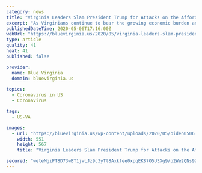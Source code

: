 ```yaml
---
category: news
title: "Virginia Leaders Slam President Trump for Attacks on the Affordable Care Act Amid COVID-19 Pandemic"
excerpt: "As Virginians continue to bear the growing economic burden and uncertainty of the COVID-19 pandemic, instead of focusing attention and resources to lifting up working families, President Trump is seeking to overturn the Affordable Care Act in the Supreme Court."
publishedDateTime: 2020-05-06T17:16:00Z
webUrl: "https://bluevirginia.us/2020/05/virginia-leaders-slam-president-trump-for-attacks-on-the-affordable-care-act-amid-covid-19-pandemic"
type: article
quality: 41
heat: 41
published: false

provider:
  name: Blue Virginia
  domain: bluevirginia.us

topics:
  - Coronavirus in US
  - Coronavirus

tags:
  - US-VA

images:
  - url: "https://bluevirginia.us/wp-content/uploads/2020/05/biden0506.jpg"
    width: 551
    height: 567
    title: "Virginia Leaders Slam President Trump for Attacks on the Affordable Care Act Amid COVID-19 Pandemic"

secured: "weteMgiPT8D73wBT1jwLJz9c3yTt8Axkfee0xpqEK87O5USXg9/p2We2QNs9Z3glhJD9WWVYUTuje/lZDSmi4IjUbr8i699Fu9rRER0ZYT1nago3RQmXAzhYwJ72lltjASlh8I1oJYjA6pF7RrA8bOXTjejfQySMseb18uPpOliSoQecNqC04UMaT1FSPf2XyRr+I2xCmwlL92LmMJOJFOz10SjWDIScZzS2NcSYqkP2eEYVaqlwJOnOn/hoGBCGSLvbKI555gnftklB9Yu13jG4KWnHzYxLaNTwLPJmcKlCAABNJrH9RR2enN8ZAAGC;iDsoNo6vH1mgRHVyjR6Y3g=="
---
```


